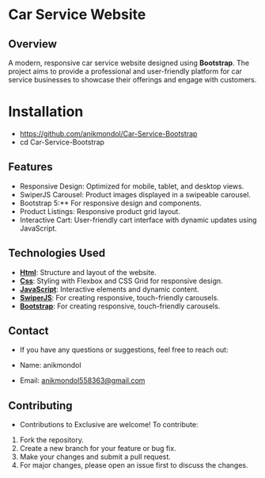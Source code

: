 # Car Service Website

## Overview

A modern, responsive car service website designed using **Bootstrap**. The project aims to provide a professional and user-friendly platform for car service businesses to showcase their offerings and engage with customers.

# Installation

- https://github.com/anikmondol/Car-Service-Bootstrap
- cd Car-Service-Bootstrap


## Features

- Responsive Design: Optimized for mobile, tablet, and desktop views.
- SwiperJS Carousel: Product images displayed in a swipeable carousel.
- Bootstrap 5:** For responsive design and components.
- Product Listings: Responsive product grid layout.
- Interactive Cart: User-friendly cart interface with dynamic updates using JavaScript.

## Technologies Used

- **[Html](https://html.com/)**:  Structure and layout of the website.
- **[Css](https://www.w3.org/Style/CSS/)**:  Styling with Flexbox and CSS Grid for responsive design.
- **[JavaScript](https://www.javascript.com/)**: Interactive elements and dynamic content.
- **[SwiperJS](https://swiperjs.com/element/)**: For creating responsive, touch-friendly carousels.
- **[Bootstrap](https://getbootstrap.com/)**: For creating responsive, touch-friendly carousels.



## Contact
- If you have any questions or suggestions, feel free to reach out:

- Name: anikmondol
- Email: anikmondol558363@gmail.com


## Contributing

- Contributions to Exclusive are welcome! To contribute:

1. Fork the repository.
2. Create a new branch for your feature or bug fix.
3. Make your changes and submit a pull request.
4. For major changes, please open an issue first to discuss the changes.
